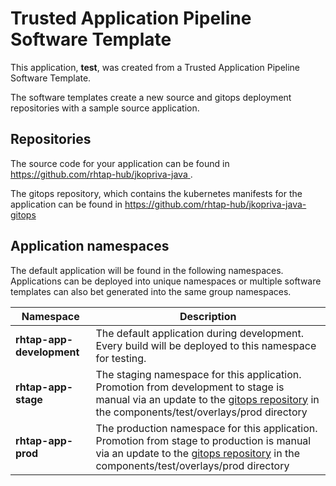 # Trusted Application Pipeline Software Template

This application, **test**, was created from a Trusted Application Pipeline Software Template.

The software templates create a new source and gitops deployment repositories with a sample source application. 

## Repositories

The source code for your application can be found in [https://github.com/rhtap-hub/jkopriva-java ](https://github.com/rhtap-hub/jkopriva-java ).
 
The gitops repository, which contains the kubernetes manifests for the application can be found in 
[https://github.com/rhtap-hub/jkopriva-java-gitops ](https://github.com/rhtap-hub/jkopriva-java-gitops ) 

## Application namespaces 

The default application will be found in the following namespaces. Applications can be deployed into unique namespaces or multiple software templates can also bet generated into the same group namespaces.  

|  Namespace   |  Description   |  
| -------- | -------- |   
| **rhtap-app-development** | The default application during development. Every build will be deployed to this namespace for testing. | 
| **rhtap-app-stage** | The staging namespace for this application. Promotion from development to stage is manual via an update to the [gitops repository](https://github.com/rhtap-hub/jkopriva-java-gitops ) in the components/test/overlays/prod directory |  
| **rhtap-app-prod** | The production namespace for this application. Promotion from stage to production is manual via an update to the [gitops repository](https://github.com/rhtap-hub/jkopriva-java-gitops ) in the components/test/overlays/prod directory | 